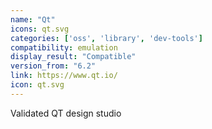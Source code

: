 ```yaml
---
name: "Qt"
icons: qt.svg
categories: ['oss', 'library', 'dev-tools']
compatibility: emulation
display_result: "Compatible"
version_from: "6.2"
link: https://www.qt.io/
icon: qt.svg
---
```


Validated QT design studio
